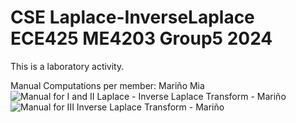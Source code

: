 # CSE Laplace-InverseLaplace ECE425 ME4203 Group5 2024
This is a laboratory activity.

Manual Computations per member:
Mariño Mia
![Manual for I and II Laplace - Inverse Laplace Transform - Mariño](https://github.com/miws14/CSE_Laplace-InverseLaplace_ECE425_ME4203_Group5_2024/assets/160692198/6b6f2a7e-0fbb-4418-ab22-34f3a6209a81)
![Manual for III Inverse Laplace Transform - Mariño](https://github.com/miws14/CSE_Laplace-InverseLaplace_ECE425_ME4203_Group5_2024/assets/160692198/297a924f-7fc9-42da-92ac-9aac24e19e94)



